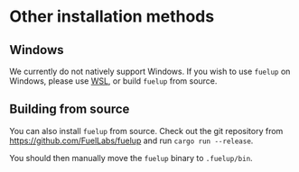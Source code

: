 # Other installation methods

## Windows

We currently do not natively support Windows. If you wish to use `fuelup` on Windows, please
use [WSL], or build `fuelup` from source.

[wsl]: https://docs.microsoft.com/en-us/windows/wsl/install

## Building from source

You can also install `fuelup` from source. Check out the git repository from
<https://github.com/FuelLabs/fuelup> and run `cargo run --release`.

You should then manually move the `fuelup` binary to `.fuelup/bin`.
